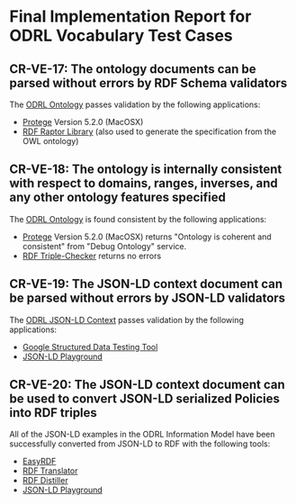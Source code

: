 
# Final Implementation Report for ODRL Vocabulary Test Cases 

## CR-VE-17: The ontology documents can be parsed without errors by RDF Schema validators

The [ODRL Ontology](http://w3c.github.io/poe/vocab/ODRL22.ttl) passes validation by the following applications:
* [Protege](https://protege.stanford.edu/)  Version 5.2.0 (MacOSX)
* [RDF Raptor Library](http://librdf.org/raptor/) (also used to generate the specification from the OWL ontology)

## CR-VE-18: The ontology is internally consistent with respect to domains, ranges, inverses, and any other ontology features specified 						

The [ODRL Ontology](http://w3c.github.io/poe/vocab/ODRL22.ttl) is found consistent by the following applications:
* [Protege](https://protege.stanford.edu/) Version 5.2.0 (MacOSX) returns "Ontology is coherent and consistent" from "Debug Ontology" service.
* [RDF Triple-Checker](http://graphite.ecs.soton.ac.uk/checker/) returns no errors

## CR-VE-19: The JSON-LD context document can be parsed without errors by JSON-LD validators			

The [ODRL JSON-LD Context](http://w3c.github.io/poe/vocab/ODRL22.jsonld) passes validation by the following applications:
* [Google Structured Data Testing Tool](https://search.google.com/structured-data/testing-tool)
* [JSON-LD Playground](https://json-ld.org/playground/)

## CR-VE-20: The JSON-LD context document can be used to convert JSON-LD serialized Policies into RDF triples

All of the JSON-LD examples in the ODRL Information Model have been successfully converted from JSON-LD to RDF with the following tools:
* [EasyRDF](http://www.easyrdf.org/converter)
* [RDF Translator](http://rdf-translator.appspot.com/)
* [RDF Distiller](http://rdf.greggkellogg.net/distiller?command=serialize)
* [JSON-LD Playground](https://json-ld.org/playground/)
